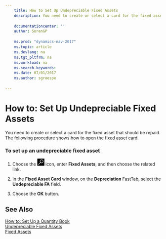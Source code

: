 ```yaml
---
    title: How to Set Up Undepreciable Fixed Assets 
    description: You need to create or select a card for the fixed asset that should be repaid. The following procedure shows how to open the fixed asset card.
    
    documentationcenter: ''
    author: SorenGP

    ms.prod: "dynamics-nav-2017"
    ms.topic: article
    ms.devlang: na
    ms.tgt_pltfrm: na
    ms.workload: na
    ms.search.keywords:
    ms.date: 07/01/2017
    ms.author: sgroespe

---
```

# How to: Set Up Undepreciable Fixed Assets
You need to create or select a card for the fixed asset that should be repaid. The following procedure shows how to open the fixed asset card.  
  
### To set up an undepreciable fixed asset  
  
1.  Choose the ![Search for Page or Report](../../media/ui-search/search_small.png "Search for Page or Report icon") icon, enter **Fixed Assets**, and then choose the related link.  
  
2.  In the **Fixed Asset Card** window, on the **Depreciation** FastTab, select the **Undepreciable FA** field.  
  
3.  Choose the **OK** button.  
  
## See Also  
 [How to: Set Up a Quantity Book](how-to-set-up-a-quantity-book.md)   
 [Undepreciable Fixed Assets](undepreciable-fixed-assets.md)   
 [Fixed Assets](fixed-assets.md)